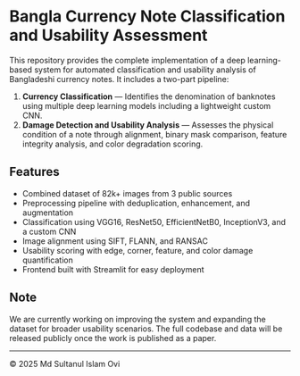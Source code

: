 # Bangla Currency Note Classification and Usability Assessment

This repository provides the complete implementation of a deep learning-based system for automated classification and usability analysis of Bangladeshi currency notes. It includes a two-part pipeline:

1. **Currency Classification** — Identifies the denomination of banknotes using multiple deep learning models including a lightweight custom CNN.
2. **Damage Detection and Usability Analysis** — Assesses the physical condition of a note through alignment, binary mask comparison, feature integrity analysis, and color degradation scoring.


## Features

* Combined dataset of 82k+ images from 3 public sources
* Preprocessing pipeline with deduplication, enhancement, and augmentation
* Classification using VGG16, ResNet50, EfficientNetB0, InceptionV3, and a custom CNN
* Image alignment using SIFT, FLANN, and RANSAC
* Usability scoring with edge, corner, feature, and color damage quantification
* Frontend built with Streamlit for easy deployment


## Note

We are currently working on improving the system and expanding the dataset for broader usability scenarios. The full codebase and data will be released publicly once the work is published as a paper.

---

© 2025 Md Sultanul Islam Ovi

